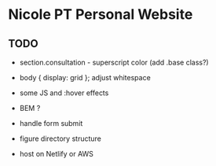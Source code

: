 # Nicole PT Personal Website

## TODO

- section.consultation - superscript color (add .base class?)
- body { display: grid }; adjust whitespace
- some JS and :hover effects
- BEM ?

- handle form submit
- figure directory structure
- host on Netlify or AWS
